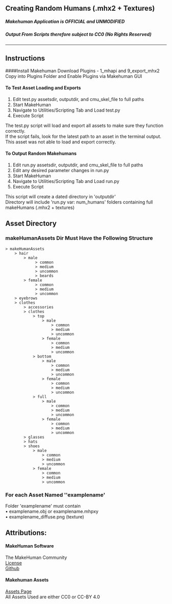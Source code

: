 ## Creating Random Humans (.mhx2 + Textures)
##### Makehuman Application is OFFICIAL and UNMODIFIED  
##### Output From Scripts therefore subject to CC0 (No Rights Reserved)
<hr>

## Instructions
####Install Makehuman
Download Plugins - 1_mhapi and 9_export_mhx2  
Copy into Plugins Folder and Enable Plugins via Makehuman GUI
#### To Test Asset Loading and Exports
1. Edit test.py assetsdir, outputdir, and cmu_skel_file to full paths  
2. Start MakeHuman
3. Navigate to Utilities/Scripting Tab and Load test.py  
4. Execute Script

The test.py script will load and export all assets to make sure they function correctly.  
If the script fails, look for the latest path to an asset in the terminal output. This asset was not able to load and export correctly.

#### To Output Random Makehumans
1. Edit run.py assetsdir, outputdir, and cmu_skel_file to full paths  
2. Edit any desired parameter changes in run.py
3. Start MakeHuman
4. Navigate to Utilities/Scripting Tab and Load run.py  
5. Execute Script

This script will create a dated directory in 'outputdir'  
Directory will include 'run.py var: num_humans' folders containing full makeHumans (.mhx2 + textures)

## Asset Directory
### makeHumanAssets Dir Must Have the Following Structure
    > makeHumanAssets  
        > hair  
            > male
                 > common
                 > medium
                 > uncommon
                 > beards
            > female
                 > common
                 > medium
                 > uncommon
        > eyebrows  
        > clothes
            > accessories  
            > clothes
                > top
                    > male
                        > common
                        > medium
                        > uncommon
                    > female
                        > common
                        > medium
                        > uncommon
                > bottom
                    > male
                        > common
                        > medium
                        > uncommon
                    > female
                        > common
                        > medium
                        > uncommon
                > full  
                    > male
                        > common
                        > medium
                        > uncommon
                    > female
                        > common
                        > medium
                        > uncommon
            > glasses
            > hats  
            > shoes
                > male
                    > common
                    > medium
                    > uncommon
                > female
                    > common
                    > medium
                    > uncommon
            
### For each Asset Named ''examplename'
Folder 'examplename' must contain  
• examplename.obj or examplename.mhpxy  
• examplename_diffuse.png (texture)


## Attributions:  
#### MakeHuman Software  
The MakeHuman Community  
[License](./makehuman-master/LICENSE.md)  
[Github](https://github.com/makehumancommunity/makehuman)

#### Makehuman Assets
[Assets Page](http://www.makehumancommunity.org/content/user_contributed_assets.html)  
All Assets Used are either CC0 or CC-BY 4.0

